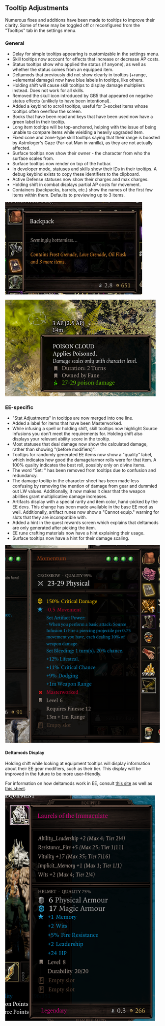 ## Tooltip Adjustments
Numerous fixes and additions have been made to tooltips to improve their clarity. Some of these may be toggled off or reconfigured from the "Tooltips" tab in the settings menu.

### General
- Delay for simple tooltips appearing is customizable in the settings menu.
- Skill tooltips now account for effects that increase or decrease AP costs.
- Status tooltips show who applied the status (if anyone), as well as whether the status comes from an equipped item.
- Deltamods that previously did not show clearly in tooltips (+range, +elemental damage) now have blue labels in tooltips, like others.
- Holding shift will cause skill tooltips to display damage multipliers instead. Does not work for all skills.
- Removed the skull icon introduced by GB5 that appeared on negative status effects (unlikely to have been intentional).
- Added a keybind to scroll tooltips, useful for 3-socket items whose tooltips often overflow the screen.
- Books that have been read and keys that have been used now have a green label in their tooltip.
- Long item tooltips will be top-anchored, helping with the issue of being unable to compare items while wielding a heavily upgraded item.
- Fixed cone and zone-type skill tooltips saying that their range is boosted by Astrologer's Gaze (Far-out Man in vanilla), as they are not actually affected.
- Surface tooltips now show their owner - the character from who the surface scales from.
- Surface tooltips now render on top of the hotbar.
- In developer mode, statuses and skills show their IDs in their tooltips. A debug keybind exists to copy these identifiers to the clipboard.
- Active Defense statuses now show their charges and max charges.
- Holding shift in combat displays partial AP costs for movement.
- Containers (backpacks, barrels, etc.) show the names of the first few items within them. Defaults to previewing up to 3 items.

![Container preview.](./img/tooltipadjustments/container_preview.png)

![Surface tooltip showing ownership and damage scaling, as well as partial AP movement costs.](img/tooltipadjustments/surface.png)

### EE-specific

- "Stat Adjustments" in tooltips are now merged into one line.
- Added a label for items that have been Masterworked.
- While infusing a spell or holding shift, skill tooltips now highlight Source Infusions you don't meet the requirements for. Holding shift also displays your relevant ability score in the tooltip.
- Most statuses that deal damage now show the calculated damage, rather than showing "(before modifiers)".
- Tooltips for randomly generated EE items now show a "quality" label, which indicates how good the damage/armor rolls were for that item. A 100% quality indicates the best roll, possibly only on divine items.
- The word "Set: " has been removed from tooltips due to confusion and redundancy.
- The damage tooltip in the character sheet has been made less confusing by removing the mention of damage from gear and dummied out LW values. Additionally, it now makes it clear that the weapon abilities grant multiplicative damage increases.
- Artifacts display with a special rarity and item color, hand-picked by the EE devs. This change has been made available in the base EE mod as well. Additionally, artifact runes now show a "Cannot equip." warning for slots that they are incompatible with.
- Added a hint in the quest rewards screen which explains that deltamods are only generated after picking the item.
- EE rune crafting materials now have a hint explaining their usage.
- Surface tooltips now have a hint for their damage scaling.

![A weapon tooltip showing the changes.](../img/showcase/weapon_tooltip.png)

#### Deltamods Display

Holding shift while looking at equipment tooltips will display information about their EE gear modifiers, such as their tier. This display will be improved in the future to be more user-friendly.

For information on how deltamods work in EE, consult [this site](https://www.pinewood.team/ee2gearmods/) as well as [this sheet](https://docs.google.com/spreadsheets/d/1zaLjNqaNqTbzAknvp1BcvxQClNcT-mwGrkvPxNJVC8I/edit#gid=0).

![Deltamods tiers display.](img/ui/tooltipadjustments_deltamodstiersdisplay.png)
